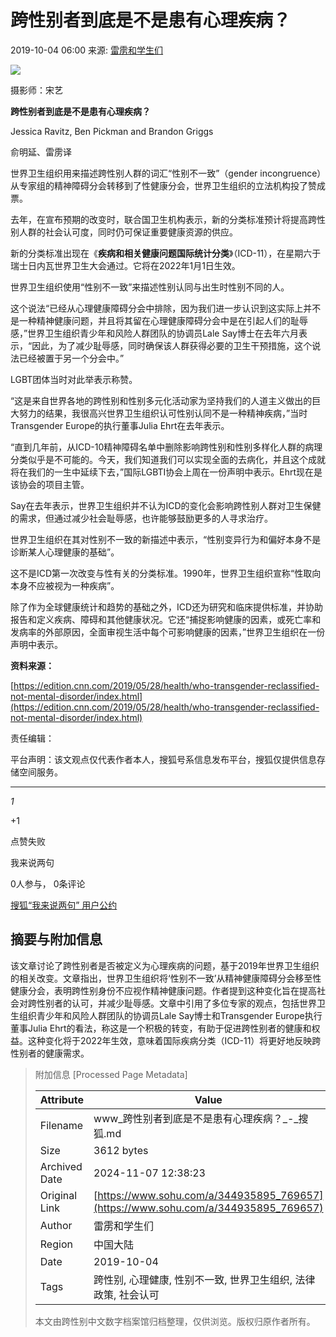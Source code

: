 # 跨性别者到底是不是患有心理疾病？

2019-10-04 06:00 来源: [雷雳和学生们](https://www.sohu.com/?spm=smpc.content-abroad.content.1.1730983044444Jdz7A4K)

![](http://5b0988e595225.cdn.sohucs.com/images/20191004/14c2032f7afd47258e4fd199940da169.jpeg)

摄影师：宋艺

**跨性别者到底是不是患有心理疾病？**

Jessica Ravitz, Ben Pickman and Brandon Griggs

俞明延、雷雳译

世界卫生组织用来描述跨性别人群的词汇“性别不一致”（gender incongruence）从专家组的精神障碍分会转移到了性健康分会，世界卫生组织的立法机构投了赞成票。

去年，在宣布预期的改变时，联合国卫生机构表示，新的分类标准预计将提高跨性别人群的社会认可度，同时仍可保证重要健康资源的供应。

新的分类标准出现在《**疾病和相关健康问题国际统计分类**》（ICD-11），在星期六于瑞士日内瓦世界卫生大会通过。它将在2022年1月1日生效。

世界卫生组织使用“性别不一致”来描述性别认同与出生时性别不同的人。

这个说法“已经从心理健康障碍分会中排除，因为我们进一步认识到这实际上并不是一种精神健康问题，并且将其留在心理健康障碍分会中是在引起人们的耻辱感，”世界卫生组织青少年和风险人群团队的协调员Lale Say博士在去年六月表示，“因此，为了减少耻辱感，同时确保该人群获得必要的卫生干预措施，这个说法已经被置于另一个分会中。”

LGBT团体当时对此举表示称赞。

“这是来自世界各地的跨性别和性别多元化活动家为坚持我们的人道主义做出的巨大努力的结果，我很高兴世界卫生组织认可性别认同不是一种精神疾病，”当时Transgender Europe的执行董事Julia Ehrt在去年表示。

“直到几年前，从ICD-10精神障碍名单中删除影响跨性别和性别多样化人群的病理分类似乎是不可能的。今天，我们知道我们可以实现全面的去病化，并且这个成就将在我们的一生中延续下去，”国际LGBTI协会上周在一份声明中表示。Ehrt现在是该协会的项目主管。

Say在去年表示，世界卫生组织并不认为ICD的变化会影响跨性别人群对卫生保健的需求，但通过减少社会耻辱感，也许能够鼓励更多的人寻求治疗。

世界卫生组织在其对性别不一致的新描述中表示，“性别变异行为和偏好本身不是诊断某人心理健康的基础”。

这不是ICD第一次改变与性有关的分类标准。1990年，世界卫生组织宣称“性取向本身不应被视为一种疾病”。

除了作为全球健康统计和趋势的基础之外，ICD还为研究和临床提供标准，并协助报告和定义疾病、障碍和其他健康状况。它还“捕捉影响健康的因素，或死亡率和发病率的外部原因，全面审视生活中每个可影响健康的因素，”世界卫生组织在一份声明中表示。

**资料来源：**

[https://edition.cnn.com/2019/05/28/health/who-transgender-reclassified-not-mental-disorder/index.html](https://edition.cnn.com/2019/05/28/health/who-transgender-reclassified-not-mental-disorder/index.html)

责任编辑：

平台声明：该文观点仅代表作者本人，搜狐号系信息发布平台，搜狐仅提供信息存储空间服务。

---

_1_

+1

点赞失败

我来说两句

0人参与， 0条评论

[搜狐“我来说两句” 用户公约](http://zt.pinglun.sohu.com/s2014/sljyhgy/index.shtml)

## 摘要与附加信息

<!-- tcd_abstract -->
该文章讨论了跨性别者是否被定义为心理疾病的问题，基于2019年世界卫生组织的相关改变。文章指出，世界卫生组织将‘性别不一致’从精神健康障碍分会移至性健康分会，表明跨性别身份不应视作精神健康问题。作者提到这种变化旨在提高社会对跨性别者的认可，并减少耻辱感。文章中引用了多位专家的观点，包括世界卫生组织青少年和风险人群团队的协调员Lale Say博士和Transgender Europe执行董事Julia Ehrt的看法，称这是一个积极的转变，有助于促进跨性别者的健康和权益。这种变化将于2022年生效，意味着国际疾病分类（ICD-11）将更好地反映跨性别者的健康需求。
<!-- tcd_abstract_end -->

> 附加信息 [Processed Page Metadata]
>
> | Attribute       | Value                                  |
> |-----------------|----------------------------------------|
> | Filename        | www_跨性别者到底是不是患有心理疾病？_-_搜狐.md                             |
> | Size            | 3612 bytes                           |
> | Archived Date   | 2024-11-07 12:38:23                             |
> | Original Link   | [https://www.sohu.com/a/344935895_769657](https://www.sohu.com/a/344935895_769657)                       |
> | Author          | 雷雳和学生们                               |
> | Region          | 中国大陆                               |
> | Date            | 2019-10-04                                 |
> | Tags            | 跨性别, 心理健康, 性别不一致, 世界卫生组织, 法律政策, 社会认可                                 |
>
> 本文由跨性别中文数字档案馆归档整理，仅供浏览。版权归原作者所有。
>